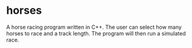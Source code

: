 # horses

A horse racing program written in C++. The user can select how many horses to race and a track length. The program will then run a simulated race.
